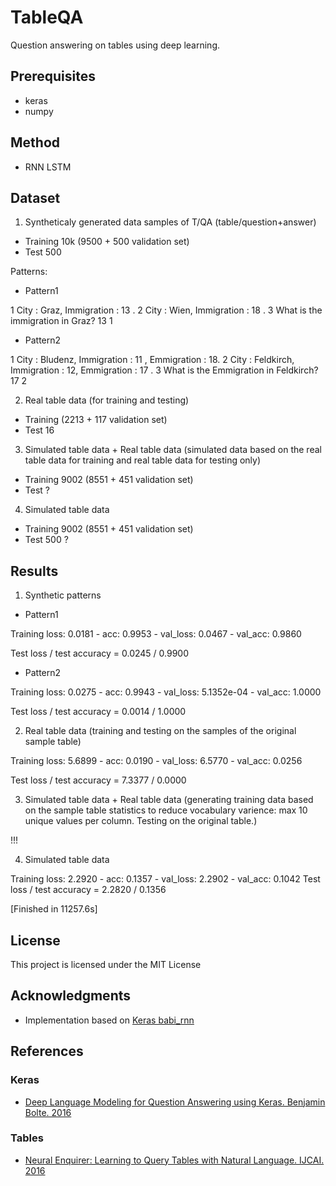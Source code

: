 # TableQA
Question answering on tables using deep learning.

## Prerequisites

* keras
* numpy

## Method

* RNN LSTM

## Dataset

1. Syntheticaly generated data samples of T/QA (table/question+answer)

* Training 10k (9500 + 500 validation set)
* Test 500

Patterns:

* Pattern1 

1 City : Graz, Immigration : 13 .
2 City : Wien, Immigration : 18 .
3 What is the immigration in Graz?	13	1

* Pattern2 

1 City : Bludenz, Immigration : 11 , Emmigration : 18.
2 City : Feldkirch, Immigration : 12, Emmigration : 17 .
3 What is the Emmigration in Feldkirch?	17	2

2. Real table data (for training and testing)

* Training (2213 + 117 validation set)
* Test 16


3. Simulated table data + Real table data (simulated data based on the real table data for training and real table data for testing only)

* Training 9002 (8551 + 451 validation set)
* Test ?

4. Simulated table data

* Training 9002 (8551 + 451 validation set)
* Test 500 ?

## Results

1. Synthetic patterns

* Pattern1

Training loss: 0.0181 - acc: 0.9953 - val_loss: 0.0467 - val_acc: 0.9860

Test loss / test accuracy = 0.0245 / 0.9900

* Pattern2

Training loss: 0.0275 - acc: 0.9943 - val_loss: 5.1352e-04 - val_acc: 1.0000

Test loss / test accuracy = 0.0014 / 1.0000

2. Real table data (training and testing on the samples of the original sample table)

Training loss: 5.6899 - acc: 0.0190 - val_loss: 6.5770 - val_acc: 0.0256

Test loss / test accuracy = 7.3377 / 0.0000

3. Simulated table data + Real table data (generating training data based on the sample table
statistics to reduce vocabulary varience: max 10 unique values per column. Testing on the original table.)

!!!

4. Simulated table data

Training loss: 2.2920 - acc: 0.1357 - val_loss: 2.2902 - val_acc: 0.1042
Test loss / test accuracy = 2.2820 / 0.1356

[Finished in 11257.6s]

## License

This project is licensed under the MIT License


## Acknowledgments

* Implementation based on [Keras babi_rnn](https://github.com/fchollet/keras/blob/master/examples/babi_rnn.py)

## References

### Keras

* [Deep Language Modeling for Question Answering using Keras. Benjamin Bolte. 2016](http://ben.bolte.cc/blog/2016/keras-language-modeling.html)

### Tables

* [Neural Enquirer: Learning to Query Tables with Natural Language. IJCAI. 2016](https://arxiv.org/pdf/1512.00965.pdf)

